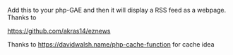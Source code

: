 Add this to your php-GAE and then it will display a RSS feed as a webpage. Thanks to

https://github.com/akras14/eznews

Thanks to https://davidwalsh.name/php-cache-function for cache idea
